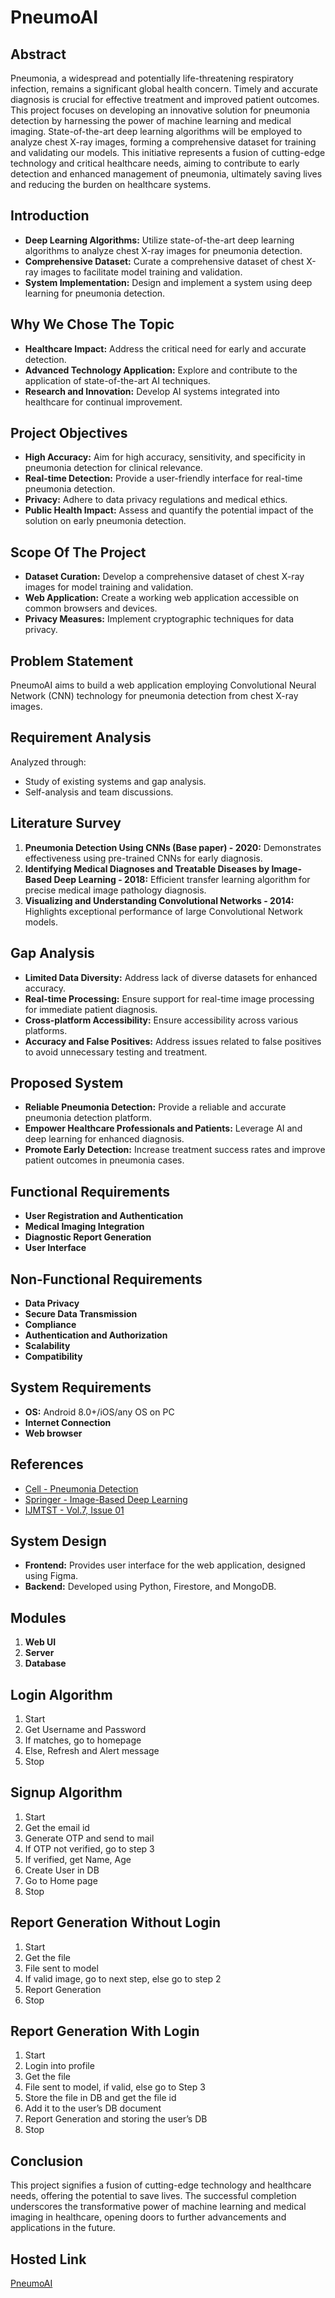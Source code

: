 # PneumoAI 

## Abstract
Pneumonia, a widespread and potentially life-threatening respiratory infection, remains a significant global health concern. Timely and accurate diagnosis is crucial for effective treatment and improved patient outcomes. This project focuses on developing an innovative solution for pneumonia detection by harnessing the power of machine learning and medical imaging. State-of-the-art deep learning algorithms will be employed to analyze chest X-ray images, forming a comprehensive dataset for training and validating our models. This initiative represents a fusion of cutting-edge technology and critical healthcare needs, aiming to contribute to early detection and enhanced management of pneumonia, ultimately saving lives and reducing the burden on healthcare systems.

## Introduction
- **Deep Learning Algorithms:** Utilize state-of-the-art deep learning algorithms to analyze chest X-ray images for pneumonia detection.
- **Comprehensive Dataset:** Curate a comprehensive dataset of chest X-ray images to facilitate model training and validation.
- **System Implementation:** Design and implement a system using deep learning for pneumonia detection.

## Why We Chose The Topic
- **Healthcare Impact:** Address the critical need for early and accurate detection.
- **Advanced Technology Application:** Explore and contribute to the application of state-of-the-art AI techniques.
- **Research and Innovation:** Develop AI systems integrated into healthcare for continual improvement.

## Project Objectives
- **High Accuracy:** Aim for high accuracy, sensitivity, and specificity in pneumonia detection for clinical relevance.
- **Real-time Detection:** Provide a user-friendly interface for real-time pneumonia detection.
- **Privacy:** Adhere to data privacy regulations and medical ethics.
- **Public Health Impact:** Assess and quantify the potential impact of the solution on early pneumonia detection.

## Scope Of The Project
- **Dataset Curation:** Develop a comprehensive dataset of chest X-ray images for model training and validation.
- **Web Application:** Create a working web application accessible on common browsers and devices.
- **Privacy Measures:** Implement cryptographic techniques for data privacy.


## Problem Statement
PneumoAI aims to build a web application employing Convolutional Neural Network (CNN) technology for pneumonia detection from chest X-ray images.

## Requirement Analysis
Analyzed through:
- Study of existing systems and gap analysis.
- Self-analysis and team discussions.

## Literature Survey
1. **Pneumonia Detection Using CNNs (Base paper) - 2020:** Demonstrates effectiveness using pre-trained CNNs for early diagnosis.
2. **Identifying Medical Diagnoses and Treatable Diseases by Image-Based Deep Learning - 2018:** Efficient transfer learning algorithm for precise medical image pathology diagnosis.
3. **Visualizing and Understanding Convolutional Networks - 2014:** Highlights exceptional performance of large Convolutional Network models.

## Gap Analysis
- **Limited Data Diversity:** Address lack of diverse datasets for enhanced accuracy.
- **Real-time Processing:** Ensure support for real-time image processing for immediate patient diagnosis.
- **Cross-platform Accessibility:** Ensure accessibility across various platforms.
- **Accuracy and False Positives:** Address issues related to false positives to avoid unnecessary testing and treatment.

## Proposed System
- **Reliable Pneumonia Detection:** Provide a reliable and accurate pneumonia detection platform.
- **Empower Healthcare Professionals and Patients:** Leverage AI and deep learning for enhanced diagnosis.
- **Promote Early Detection:** Increase treatment success rates and improve patient outcomes in pneumonia cases.

## Functional Requirements
- **User Registration and Authentication**
- **Medical Imaging Integration**
- **Diagnostic Report Generation**
- **User Interface**

## Non-Functional Requirements
- **Data Privacy**
- **Secure Data Transmission**
- **Compliance**
- **Authentication and Authorization**
- **Scalability**
- **Compatibility**

## System Requirements
- **OS:** Android 8.0+/iOS/any OS on PC
- **Internet Connection**
- **Web browser**

## References
- [Cell - Pneumonia Detection](https://www.cell.com/cell/fulltext/S0092-8674(18)30154-5secsectitle0150)
- [Springer - Image-Based Deep Learning](https://link.springer.com/chapter/10.1007/978-3-319-10590-153)
- [IJMTST - Vol.7, Issue 01](https://www.ijmtst.com/vol7issue01.html)


## System Design
- **Frontend:** Provides user interface for the web application, designed using Figma.
- **Backend:** Developed using Python, Firestore, and MongoDB.

## Modules
1. **Web UI**
2. **Server**
3. **Database**

## Login Algorithm
1. Start
2. Get Username and Password
3. If matches, go to homepage
4. Else, Refresh and Alert message
5. Stop

## Signup Algorithm
1. Start
2. Get the email id
3. Generate OTP and send to mail
4. If OTP not verified, go to step 3
5. If verified, get Name, Age
6. Create User in DB
7. Go to Home page
8. Stop

## Report Generation Without Login
1. Start
2. Get the file
3. File sent to model
4. If valid image, go to next step, else go to step 2
5. Report Generation
6. Stop

## Report Generation With Login
1. Start
2. Login into profile
3. Get the file
4. File sent to model, if valid, else go to Step 3
5. Store the file in DB and get the file id
6. Add it to the user’s DB document
7. Report Generation and storing the user’s DB
8. Stop

## Conclusion
This project signifies a fusion of cutting-edge technology and healthcare needs, offering the potential to save lives. The successful completion underscores the transformative power of machine learning and medical imaging in healthcare, opening doors to further advancements and applications in the future.

## Hosted Link
<a href="https://pneumo-ai-uhtt.vercel.app/">PneumoAI</a>
